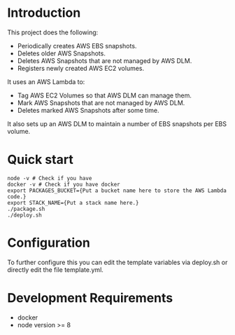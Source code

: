 # Introduction

This project does the following:
- Periodically creates AWS EBS snapshots.
- Deletes older AWS Snapshots.
- Deletes AWS Snapshots that are not managed by AWS DLM.
- Registers newly created AWS EC2 volumes.

It uses an AWS Lambda to:
- Tag AWS EC2 Volumes so that AWS DLM can manage them.
- Mark AWS Snapshots that are not managed by AWS DLM.
- Deletes marked AWS Snapshots after some time.

It also sets up an AWS DLM to maintain a number of EBS snapshots per EBS volume.

# Quick start

```shell
node -v # Check if you have 
docker -v # Check if you have docker
export PACKAGES_BUCKET={Put a bucket name here to store the AWS Lambda code.}
export STACK_NAME={Put a stack name here.}
./package.sh
./deploy.sh
```

# Configuration

To further configure this you can edit the template variables via deploy.sh or directly edit the file template.yml.

# Development Requirements

- docker
- node version >= 8